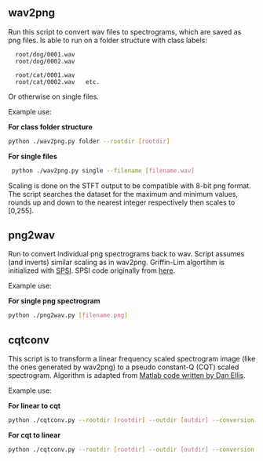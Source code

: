 ## wav2png

Run this script to convert wav files to spectrograms, which are saved as png files.
Is able to run on a folder structure with class labels:
      
      root/dog/0001.wav
      root/dog/0002.wav

      root/cat/0001.wav
      root/cat/0002.wav   etc.
Or otherwise on single files.

Example use:  

**For class folder structure**
```bash
python ./wav2png.py folder --rootdir [rootdir]
```
**For single files**
```bash
 python ./wav2png.py single --filename [filename.wav]
```
Scaling is done on the STFT output to be compatible with 8-bit png format. The script searches the dataset for the maximum and minimum values, rounds up and down to the nearest integer respectively then scales to [0,255].

## png2wav

Run to convert individual png spectrograms back to wav. Script assumes (and inverts) similar scaling as in wav2png. Griffin-Lim algortihm is initialized with [SPSI](http://ieeexplore.ieee.org/abstract/document/7251907/). SPSI code originally from [here](https://github.com/lonce/SPSI_Python).

Example use:  

**For single png spectrogram**
```bash
python ./png2wav.py [filename.png]
```

## cqtconv

This script is to transform a linear frequency scaled spectrogram image (like the ones generated by wav2png) to a pseudo constant-Q (CQT) scaled spectrogram. Algorithm is adapted from [Matlab code written by Dan Ellis](http://www.ee.columbia.edu/ln/rosa/matlab/sgram/).

Example use:  

**For linear to cqt**
```bash
python ./cqtconv.py --rootdir [rootdir] --outdir [outdir] --conversion spec2cqt
```
**For cqt to linear**
```bash
python ./cqtconv.py --rootdir [rootdir] --outdir [outdir] --conversion cqt2spec 
```

